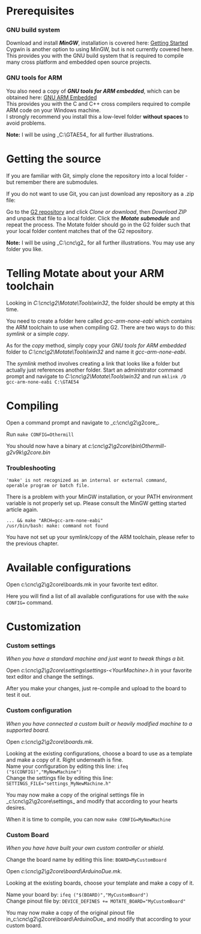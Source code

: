 # Prerequisites

### GNU build system

Download and install _**MinGW**_, installation is covered here: [Getting Started](http://www.mingw.org/wiki/getting_started)  
Cygwin is another option to using MinGW, but is not currently covered here.  
This provides you with the GNU build system that is required to compile many cross platform and embedded open source projects.

### GNU tools for ARM

You also need a copy of _**GNU tools for ARM embedded**_, which can be obtained here: [GNU ARM Embedded](https://launchpad.net/gcc-arm-embedded/+download)  
This provides you with the C and C++ cross compilers required to compile ARM code on your Windows machine.  
I strongly recommend you install this a low-level folder **without spaces** to avoid problems.

**Note:** I will be using _C:\GTAE54\_ for all further illustrations.

# Getting the source

If you are familiar with Git, simply clone the repository into a local folder - but remember there are submodules.

If you do not want to use Git, you can just download any repository as a .zip file:

Go to the [G2 repository](https://github.com/synthetos/g2) and click _Clone or download_, then _Download ZIP_ and unpack that file to a local folder. Click the **_Motate submodule_** and repeat the process. The Motate folder should go in the G2 folder such that your local folder content matches that of the G2 repository.

**Note:** I will be using _C:\cnc\g2\_ for all further illustrations. You may use any folder you like.

# Telling Motate about your ARM toolchain

Looking in _C:\cnc\g2\Motate\Tools\win32_, the folder should be empty at this time.

You need to create a folder here called _gcc-arm-none-eabi_ which contains the ARM toolchain to use when compiling G2.
There are two ways to do this: _symlink_ or a simple _copy_.

As for the _copy_ method, simply copy your _GNU tools for ARM embedded_ folder to _C:\cnc\g2\Motate\Tools\win32_ and name it _gcc-arm-none-eabi_.

The _symlink_ method involves creating a link that looks like a folder but actually just references another folder.
Start an administrator command prompt and navigate to _C:\cnc\g2\Motate\Tools\win32_ and run ```mklink /D gcc-arm-none-eabi C:\GTAE54```

# Compiling

Open a command prompt and navigate to _c:\cnc\g2\g2core\_.

Run ```make CONFIG=Othermill```

You should now have a binary at _c:\cnc\g2\g2core\bin\Othermill-g2v9k\g2core.bin_

### Troubleshooting

    'make' is not recognized as an internal or external command,
    operable program or batch file.

There is a problem with your MinGW installation, or your PATH environment variable is not properly set up. Please consult the MinGW getting started article again.

    ... && make "ARCH=gcc-arm-none-eabi"
    /usr/bin/bash: make: command not found

You have not set up your symlink/copy of the ARM toolchain, please refer to the previous chapter.

# Available configurations

Open c:\cnc\g2\g2core\boards.mk in your favorite text editor.

Here you will find a list of all available configurations for use with the ```make CONFIG=``` command.

# Customization

### Custom settings

_When you have a standard machine and just want to tweak things a bit._

Open _c:\cnc\g2\g2core\settings\settings-\<YourMachine\>.h_ in your favorite text editor and change the settings.

After you make your changes, just re-compile and upload to the board to test it out.

### Custom configuration

_When you have connected a custom built or heavily modified machine to a supported board._

Open _c:\cnc\g2\g2core\boards.mk_.

Looking at the existing configurations, choose a board to use as a template and make a copy of it. Right underneath is fine.  
Name your configuration by editing this line: ```ifeq ("$(CONFIG)","MyNewMachine")```  
Change the settings file by editing this line: ```SETTINGS_FILE="settings_MyNewMachine.h"```

You may now make a copy of the original settings file in _c:\cnc\g2\g2core\settings\_ and modify that according to your hearts desires.

When it is time to compile, you can now ```make CONFIG=MyNewMachine```

### Custom Board

_When you have have built your own custom controller or shield._

Change the board name by editing this line: ```BOARD=MyCustomBoard```

Open _c:\cnc\g2\g2core\board\ArduinoDue.mk_.

Looking at the existing boards, choose your template and make a copy of it.

Name your board by: ```ifeq ("$(BOARD)","MyCustomBoard")```  
Change pinout file by: ```DEVICE_DEFINES += MOTATE_BOARD="MyCustomBoard"```

You may now make a copy of the original pinout file in_c:\cnc\g2\g2core\board\ArduinoDue_ and modify that according to your custom board.
